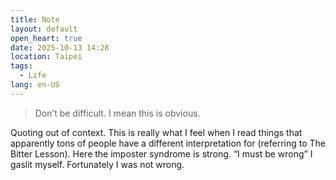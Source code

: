 ```yaml
---
title: Note
layout: default
open_heart: true
date: 2025-10-13 14:28
location: Taipei
tags: 
  - Life
lang: en-US
---
```


> Don’t be difficult. I mean this is obvious.

Quoting out of context. This is really what I feel when I read things that apparently tons of people have a different interpretation for (referring to The Bitter Lesson). Here the imposter syndrome is strong. “I must be wrong” I gaslit myself. Fortunately I was not wrong.
